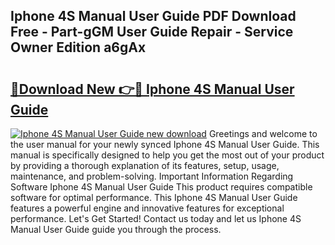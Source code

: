 ## Iphone 4S Manual User Guide PDF Download Free - Part-gGM User Guide Repair - Service Owner Edition a6gAx

# <h2><a href="http://bc16809.oget.top/?id=Iphone+4S+Manual+User+Guide">🔗Download New 👉🔴 Iphone 4S Manual User Guide</a></h2>

[![Iphone 4S Manual User Guide new download](https://i.imgur.com/5g1atiW.png)](http://bc16809.oget.top/?id=Iphone+4S+Manual+User+Guide)
Greetings and welcome to the user manual for your newly synced Iphone 4S Manual User Guide. This manual is specifically designed to help you get the most out of your product by providing a thorough explanation of its features, setup, usage, maintenance, and problem-solving. Important Information Regarding Software Iphone 4S Manual User Guide This product requires compatible software for optimal performance. This Iphone 4S Manual User Guide features a powerful engine and innovative features for exceptional performance. Let's Get Started! Contact us today and let us Iphone 4S Manual User Guide guide you through the process.
